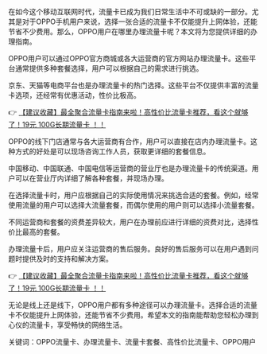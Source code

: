 
在如今这个移动互联网时代，流量卡已成为我们日常生活中不可或缺的一部分。尤其是对于OPPO手机用户来说，选择一张合适的流量卡不仅能提升上网体验，还能节省不少费用。那么，OPPO用户在哪里办理流量卡呢？本文将为您提供详细的办理指南。


OPPO用户可以通过OPPO官方商城或各大运营商的官方网站办理流量卡。这些平台通常提供多种套餐选择，用户可以根据自己的需求进行挑选。

京东、天猫等电商平台也是办理流量卡的热门选择。这些平台不仅提供丰富的流量卡选项，还经常有优惠活动，性价比极高。

👉 [【建议收藏】最全聚合流量卡指南来啦！高性价比流量卡推荐，看这个就够了！19元 100G长期流量卡 ！！](https://bit.ly/Liuliangka)


OPPO的线下门店通常与各大运营商有合作，用户可以直接在店内办理流量卡。这种方式的好处是可以现场咨询工作人员，获取更详细的套餐信息。

中国移动、中国联通、中国电信等运营商的营业厅也是办理流量卡的传统渠道。用户可以在营业厅内详细了解各种套餐，并现场办理。


在选择流量卡时，用户应根据自己的实际使用情况来挑选合适的套餐。例如，经常使用流量的用户可以选择大流量套餐，而偶尔使用的用户则可以选择小流量套餐。

不同运营商和套餐的资费差异较大，用户在办理前应进行详细的资费对比，选择性价比最高的套餐。

办理流量卡后，用户应关注运营商的售后服务。良好的售后服务可以在用户遇到问题时提供及时的支持和解决方案。

👉 [【建议收藏】最全聚合流量卡指南来啦！高性价比流量卡推荐，看这个就够了！19元 100G长期流量卡 ！！](https://bit.ly/Liuliangka)


无论是线上还是线下，OPPO用户都有多种途径可以办理流量卡。选择合适的流量卡不仅能提升上网体验，还能节省不少费用。希望本文的指南能帮助您轻松办理到心仪的流量卡，享受畅快的网络生活。

关键词：OPPO流量卡、办理流量卡、流量卡套餐、高性价比流量卡、OPPO用户
